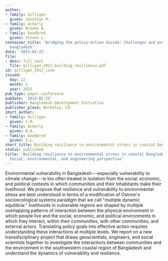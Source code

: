 ```yaml
---
author:
- family: Gilligan
  given: Jonathan M.
- family: Ackerly
  given: Brooke A.
- family: Goodbred
  given: Steven L.
container_title: 'Bridging the policy-action divide: Challenges and prospects for
  bangladesh'
date: '2013-02-22'
file:
- desc: full text
  file: gilligan_2013_building_resilience.pdf
id: gilligan_2013_isee
issued:
  day: 22
  month: 2
  year: 2013
pub_type: paper-conference
pubdate: '2013-02-22'
publisher: Bangladesh Development Initiative
publisher_place: Berkeley, CA
short_author:
- family: Gilligan
  given: J.M.
- family: Ackerly
  given: B.A.
- family: Goodbred
  given: S.L.
short_title: Building resilience to environmental stress in coastal Bangladesh
status: published
title: 'Building resilience to environmental stress in coastal Bangladesh: An integrated
  social, environmental, and engineering perspective'
---
```

Environmental vulnerability in Bangladesh---especially vulnerability to climate change---is too often treated in isolation from the social, economic, and political contexts in which communities and their inhabitants make their livelihood. We propose that resilience and vulnerability to environmental stress are best understood in terms of a modification of Ostrom&#x27;s socioecological systems paradigm that we call &quot;multiple dynamic equilibria:&quot; livelihoods in vulnerable regions are shaped by multiple overlapping patterns of interaction between the physical environment in which people live and the social, economic, and political environments in which they interact, within their communities, with other communities, and external actors. Translating policy goals into effective action requires understanding these interactions at multiple levels. We report on a new transdisciplinary project that draws geoscientists, engineers, and social scientists together to investigate the interactions between communities and the environment in the southwestern coastal region of Bangladesh and understand the dynamics of vulnerability and resilience.
